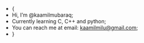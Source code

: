 - {
- Hi, I’m @kaamilmubaraq;
- Currently learning C, C++ and python;
- You can reach me at email: kaamilmilu@gmail.com;
- }
<!---
kaamilmubaraq/kaamilmubaraq is a ✨ special ✨ repository because its `README.md` (this file) appears on your GitHub profile.
You can click the Preview link to take a look at your changes.
--->
